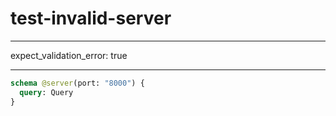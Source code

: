 # test-invalid-server

---

expect_validation_error: true

---

```graphql @server
schema @server(port: "8000") {
  query: Query
}
```
